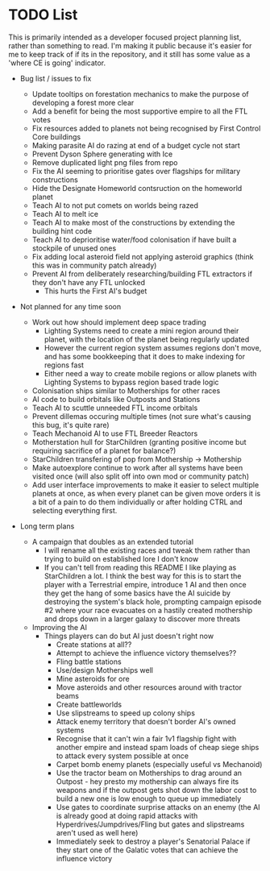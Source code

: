 # TODO List

This is primarily intended as a developer focused project planning list, rather than something to read. I'm making it public because it's easier for me to keep track of if its in the repository, and it still has some value as a 'where CE is going' indicator.

- Bug list / issues to fix
  - Update tooltips on forestation mechanics to make the purpose of developing a forest more clear
  - Add a benefit for being the most supportive empire to all the FTL votes
  - Fix resources added to planets not being recognised by First Control Core buildings
  - Making parasite AI do razing at end of a budget cycle not start
  - Prevent Dyson Sphere generating with Ice
  - Remove duplicated light png files from repo
  - Fix the AI seeming to prioritise gates over flagships for military constructions
  - Hide the Designate Homeworld contsruction on the homeworld planet
  - Teach AI to not put comets on worlds being razed
  - Teach AI to melt ice
  - Teach AI to make most of the constructions by extending the building hint code
  - Teach AI to deprioritise water/food colonisation if have built a stockpile of unused ones
  - Fix adding local asteroid field not applying asteroid graphics (think this was in community patch already)
  - Prevent AI from deliberately researching/building FTL extractors if they don't have any FTL unlocked
    - This hurts the First AI's budget

- Not planned for any time soon
  - Work out how should implement deep space trading
    - Lighting Systems need to create a mini region around their planet, with the location of the planet being regularly updated
    - However the current region system assumes regions don't move, and has some bookkeeping that it does to make indexing for regions fast
    - Either need a way to create mobile regions or allow planets with Lighting Systems to bypass region based trade logic
  - Colonisation ships similar to Motherships for other races
  - AI code to build orbitals like Outposts and Stations
  - Teach AI to scuttle unneeded FTL income orbitals
  - Prevent dillemas occuring multiple times (not sure what's causing this bug, it's quite rare)
  - Teach Mechanoid AI to use FTL Breeder Reactors
  - Motherstation hull for StarChildren (granting positive income but requiring sacrifice of a planet for balance?)
  - StarChildren transfering of pop from Mothership -> Mothership
  - Make autoexplore continue to work after all systems have been visited once (will also split off into own mod or community patch)
  - Add user interface improvements to make it easier to select multiple planets at once, as when every planet can be given move orders it is a bit of a pain to do them individually or after holding CTRL and selecting everything first.
- Long term plans
  - A campaign that doubles as an extended tutorial
    - I will rename all the existing races and tweak them rather than trying to build on established lore I don't know
    - If you can't tell from reading this README I like playing as StarChildren a lot. I think the best way for this is to start the player with a Terrestrial empire, introduce 1 AI and then once they get the hang of some basics have the AI suicide by destroying the system's black hole, prompting campaign episode #2 where your race evacuates on a hastily created mothership and drops down in a larger galaxy to discover more threats
  - Improving the AI
    - Things players can do but AI just doesn't right now
      - Create stations at all??
      - Attempt to achieve the influence victory themselves??
      - Fling battle stations
      - Use/design Motherships well
      - Mine asteroids for ore
      - Move asteroids and other resources around with tractor beams
      - Create battleworlds
      - Use slipstreams to speed up colony ships
      - Attack enemy territory that doesn't border AI's owned systems
      - Recognise that it can't win a fair 1v1 flagship fight with another empire and instead spam loads of cheap siege ships to attack every system possible at once
      - Carpet bomb enemy planets (especially useful vs Mechanoid)
      - Use the tractor beam on Motherships to drag around an Outpost - hey presto my mothership can always fire its weapons and if the outpost gets shot down the labor cost to build a new one is low enough to queue up immediately
      - Use gates to coordinate surprise attacks on an enemy (the AI is already good at doing rapid attacks with Hyperdrives/Jumpdrives/Fling but gates and slipstreams aren't used as well here)
      - Immediately seek to destroy a player's Senatorial Palace if they start one of the Galatic votes that can achieve the influence victory
